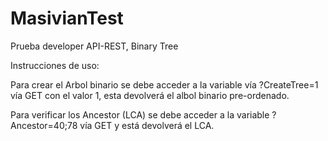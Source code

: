 # MasivianTest
Prueba developer API-REST, Binary Tree


Instrucciones de uso:

Para crear el Arbol binario se debe acceder a la variable vía ?CreateTree=1 vía GET con el valor 1, esta devolverá el albol binario pre-ordenado.

Para verificar los Ancestor (LCA) se debe acceder a la variable ?Ancestor=40;78 vía GET y está devolverá el LCA.
